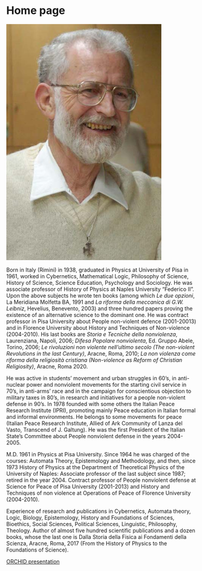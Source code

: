 # Home page

![test](../../img/ad1.jpg)

Born in Italy (Rimini) in 1938, graduated in Physics at University of Pisa in 1961, worked in Cybernetics,
Mathematical Logic, Philosophy of Science, History of Science, Science Education, Psychology and Sociology.
He was associate professor of History of Physics at Naples University “Federico II”.
Upon the above subjects he wrote ten books (among which _Le due opzioni_, La Meridiana Molfetta BA, 1991
and _La riforma della meccanica di G.W. Leibniz_, Hevelius, Benevento, 2003) and three hundred papers proving
the existence of an alternative science to the dominant one. He was contract professor in Pisa University
about People non-violent defence (2001-20013) and in Florence University about History and Techniques
of Non-violence (2004-2010). His last books are _Storia e Tecniche della nonviolenza_, Laurenziana, Napoli, 2006;
_Difesa Popolare nonviolenta_, Ed. Gruppo Abele, Torino, 2006;
_Le rivoluzioni non violente nell’ultimo secolo (The non-violent Revolutions in the last Century)_, Aracne, Roma, 2010;
_La non violenza come riforma della religiosità cristiana (Non-violence as Reform of Christian Religiosity)_, Aracne, Roma 2020.

He was active in students’ movement and urban struggles in 60’s, in anti-nuclear power and nonviolent movements
for the starting civil service in 70’s, in anti-arms’ race and in the campaign for conscientious objection
to military taxes in 80’s, in research and initiatives for a people non-violent defense in 90’s.
In 1978 founded with some others the Italian Peace Research Institute (IPRI), promoting mainly Peace education
in Italian formal and informal environments. He belongs to some movements for peace (Italian Peace
Research Institute, Allied of Ark Community of Lanza del Vasto, Transcend of J. Galtung).
He was the first President of the Italian State’s Committee about People nonviolent defense in the years 2004-2005.

M.D. 1961 in Physics at Pisa University. Since 1964 he was charged of the courses: Automata Theory,
Epistemology and Methodology, and then, since 1973 History of Physics at the Department of Theoretical Physics
of the University of Naples: Associate professor of the last subject since 1987; retired in the year 2004.
Contract professor of People nonviolent defense at Science for Peace of Pisa University (2001-2013)
and History and Techniques of non violence at Operations of Peace of Florence University (2004-2010).

Experience of research and publications in Cybernetics, Automata theory, Logic, Biology, Epistemology,
History and Foundations of Sciences, Bioethics, Social Sciences, Political Sciences, Linguistic, Philosophy,
Theology. Author of almost five hundred scientific publications and a dozen books, whose the last one
is Dalla Storia della Fisica ai Fondamenti della Scienza, Aracne, Roma, 2017 (From the History of Physics
to the Foundations of Science).

[ORCHID presentation](https://orcid.org/0000-0001-6002-1258)
